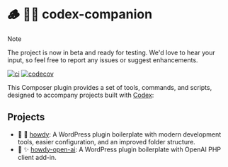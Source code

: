 # 🪵 👨‍🏭 codex-companion

> [!NOTE]
> The project is now in beta and ready for testing. We'd love to hear your input, so feel free to report any issues or suggest enhancements.

[![ci](https://github.com/syntatis/codex-companion/actions/workflows/ci.yml/badge.svg)](https://github.com/syntatis/codex-companion/actions/workflows/ci.yml) [![codecov](https://codecov.io/gh/syntatis/codex-companion/graph/badge.svg?token=VYW2MHLXYV)](https://codecov.io/gh/syntatis/codex-companion)

This Composer plugin provides a set of tools, commands, and scripts, designed to accompany projects built with [Codex](https://github.com/syntatis/codex):

## Projects

- 🧪 👋 [howdy](https://github.com/syntatis/howdy): A WordPress plugin boilerplate with modern development tools, easier configuration, and an improved folder structure.
- 🧪 ✨ [howdy-open-ai](https://github.com/syntatis/howdy-open-ai): A WordPress plugin boilerplate with OpenAI PHP client add-in.
